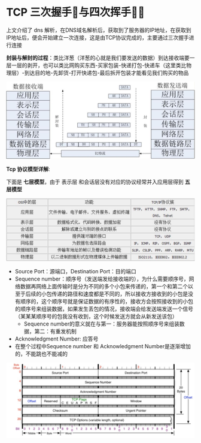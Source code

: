 # TCP 三次握手🤝与四次挥手🙋‍♂️

上文介绍了 dns 解析，在DNS域名解析后，获取到了服务器的IP地址，在获取到IP地址后，便会开始建立一次连接，这是由TCP协议完成的，主要通过三次握手进行连接

 **封装与解封的过程**：类比洋葱（洋葱的心就是我们要发送的数据）到达接收端要一层一层的剥开，也可以类比网购买东西-买家包装-快递打包-快递车（这里类比物理层）-到达目的地-先卸货-打开快递包-最后拆开包装才能看见我们购买的物品

![tcp-ip1](./assert/tcp-ip1.png)

**Tcp 协议模型详解**:

下面是 **七层模型**，由于 表示层 和会话层没有对应的协议经常并入应用层得到 **五层模型**

![tcp-ip2](./assert/tcp-ip2.png)

* Source Port：源端口，Destination Port：目的端口
* Sequence number：顺序号（发送端发给接收端的），为什么需要顺序号，网络数据再网络上面传输时是分为不同的多个小包来传递的，第一个和第二个以至于后续的小包传递的路径和速度都是不同的，所以接收方接收到的小包是没有顺序的，这个顺序号就是保证数据的有序性的，接收方会按照接收到的小包的顺序号来组装数据，如果发生丢包的情况，接收端会给发送端发送一个信号（某某某顺序号的包我没有收到，这个时候发送方就会从新发送该包）
  * Sequence number的意义就在与第一：服务器能按照顺序号来组装数据，第二：有重发机制
* Acknowledgment Number: 应答号
* 在整个过程中Sequence number 和 Acknowledgment Number是逐渐增加的，不能跳也不能减的

![tcp-ip3](./assert/tcp-ip3.png)